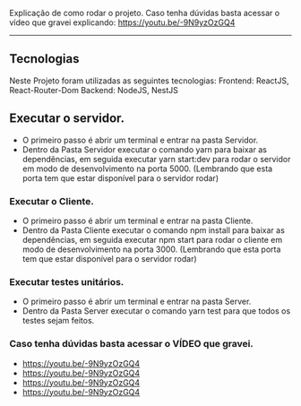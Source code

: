Explicação de como rodar o projeto.
Caso tenha dúvidas basta acessar o vídeo que gravei explicando: https://youtu.be/-9N9yzOzGQ4
___

## Tecnologias

Neste Projeto foram utilizadas as seguintes tecnologias:
Frontend: ReactJS, React-Router-Dom
Backend: NodeJS, NestJS

## Executar o servidor.

- O primeiro passo é abrir um terminal e entrar na pasta Servidor.
- Dentro da Pasta Servidor executar o comando yarn para baixar as dependências,
em seguida executar yarn start:dev para rodar o servidor em modo de desenvolvimento
na porta 5000. (Lembrando que esta porta tem que estar disponível para o servidor rodar)

### Executar o Cliente.

- O primeiro passo é abrir um terminal e entrar na pasta Cliente.
- Dentro da Pasta Cliente executar o comando npm install para baixar as dependências,
em seguida executar npm start para rodar o cliente em modo de desenvolvimento na porta 3000.
(Lembrando que esta porta tem que estar disponível para o servidor rodar)


### Executar testes unitários.

- O primeiro passo é abrir um terminal e entrar na pasta Server.
- Dentro da Pasta Server executar o comando yarn test para que todos os testes sejam feitos.

### Caso tenha dúvidas basta acessar o VÍDEO que gravei.
- https://youtu.be/-9N9yzOzGQ4
- https://youtu.be/-9N9yzOzGQ4
- https://youtu.be/-9N9yzOzGQ4
- https://youtu.be/-9N9yzOzGQ4
